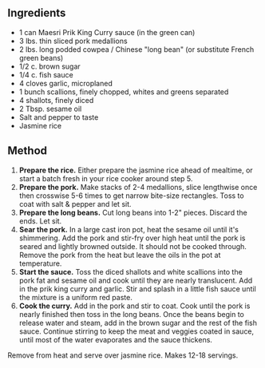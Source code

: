 ## Ingredients 

- 1 can Maesri Prik King Curry sauce (in the green can)
- 3 lbs. thin sliced pork medallions
- 2 lbs. long podded cowpea / Chinese "long bean" (or substitute French green beans)
- 1/2 c. brown sugar
- 1/4 c. fish sauce
- 4 cloves garlic, microplaned 
- 1 bunch scallions, finely chopped, whites and greens separated 
- 4 shallots, finely diced 
- 2 Tbsp. sesame oil 
- Salt and pepper to taste
- Jasmine rice 

## Method 

1. **Prepare the rice.** Either prepare the jasmine rice ahead of mealtime, or start a batch fresh in your rice cooker around step 5. 
2. **Prepare the pork.** Make stacks of 2-4 medallions, slice lengthwise once then crosswise 5-6 times to get narrow bite-size rectangles. Toss to coat with salt & pepper and let sit.
3. **Prepare the long beans.** Cut long beans into 1-2" pieces. Discard the ends. Let sit.
4. **Sear the pork.** In a large cast iron pot, heat the sesame oil until it's shimmering. Add the pork and stir-fry over high heat until the pork is seared and lightly browned outside. It should not be cooked through. Remove the pork from the heat but leave the oils in the pot at temperature.
5. **Start the sauce.** Toss the diced shallots and white scallions into the pork fat and sesame oil and cook until they are nearly translucent. Add in the prik king curry and garlic. Stir and splash in a little fish sauce until the mixture is a uniform red paste.
6. **Cook the curry.** Add in the pork and stir to coat. Cook until the pork is nearly finished then toss in the long beans. Once the beans begin to release water and steam, add in the brown sugar and the rest of the fish sauce. Continue stirring to keep the meat and veggies coated in sauce, until most of the water evaporates and the sauce thickens.

Remove from heat and serve over jasmine rice. Makes 12-18 servings. 

